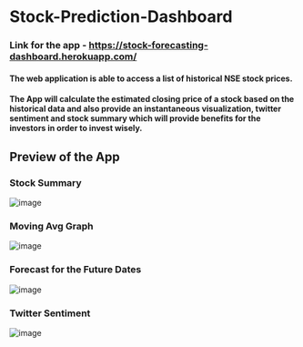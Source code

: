 # Stock-Prediction-Dashboard
### Link for the app - https://stock-forecasting-dashboard.herokuapp.com/

#### The web application is able to access a list of historical NSE stock prices. 
#### The App will calculate the estimated closing price of a stock based on the historical data and also provide an instantaneous visualization, twitter sentiment and stock summary which will provide benefits for the investors in order to invest wisely.

## Preview of the App

### Stock Summary
![image](https://user-images.githubusercontent.com/81804267/143057875-27f8fc00-61b6-43ae-a1d6-1bbb31420c74.png)


### Moving Avg Graph
![image](https://user-images.githubusercontent.com/81804267/143058109-02481339-d0cb-45de-835f-af6cedab7aa4.png)


### Forecast for the Future Dates
![image](https://user-images.githubusercontent.com/81804267/143058523-a4b69885-6d97-44c3-a341-bd3196c517cc.png)


### Twitter Sentiment 
![image](https://user-images.githubusercontent.com/81804267/143058691-93ed5892-b867-463b-b1fa-055f5ca907ff.png)

